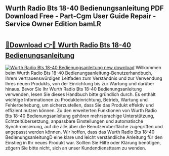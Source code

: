 ## Wurth Radio Bts 18-40 Bedienungsanleitung PDF Download Free - Part-Cgm User Guide Repair - Service Owner Edition bamLR

# <h2><a href="http://df1uh6m.blite.top/?on=Wurth+Radio+Bts+18-40+Bedienungsanleitung">🔗Download 👉🔴 Wurth Radio Bts 18-40 Bedienungsanleitung</a></h2>

[![Wurth Radio Bts 18-40 Bedienungsanleitung new download](https://i.imgur.com/lujVjoI.png)](http://df1uh6m.blite.top/?on=Wurth+Radio+Bts+18-40+Bedienungsanleitung)
Willkommen beim Wurth Radio Bts 18-40 Bedienungsanleitung-Benutzerhandbuch, Ihrem vertrauenswürdigen Leitfaden zum Verständnis und zur Verwendung Ihres neuen Produkts, von der Einrichtung bis zur Wartung und darüber hinaus. Bevor Sie Ihr Wurth Radio Bts 18-40 Bedienungsanleitung verwenden, lesen Sie dieses Handbuch bitte gründlich durch. Es enthält wichtige Informationen zu Produkteinrichtung, Betrieb, Wartung und Fehlerbehebung, um sicherzustellen, dass Sie das Produkt effektiv und effizient nutzen können. Zu den erweiterten Funktionen von Wurth Radio Bts 18-40 Bedienungsanleitung gehören mehrsprachige Unterstützung, Echtzeitübersetzung, anpassbare Einstellungen und automatische Synchronisierung, auf die alle über die Benutzeroberfläche zugegriffen und angepasst werden können. Wir hoffen, dass das Wurth Radio Bts 18-40 BedienungsanleitungD eine klare und leicht verständliche Anleitung für den Einstieg in Ihr neues Produkt war. Sollten Sie Hilfe oder Klärung benötigen, zögern Sie bitte nicht, sich an unser Kundendienstteam zu wenden.

